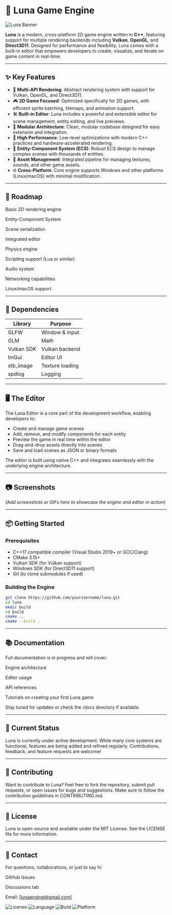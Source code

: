 # 🌙 Luna Game Engine
![Luna Banner](https://github.com/user-attachments/assets/192ec345-64ef-4092-9251-a40bfb543fb2)

**Luna** is a modern, cross-platform 2D game engine written in **C++**, featuring support for multiple rendering backends including **Vulkan**, **OpenGL**, and **Direct3D11**. Designed for performance and flexibility, Luna comes with a built-in editor that empowers developers to create, visualize, and iterate on game content in real-time.

---

## ✨ Key Features

- 🔷 **Multi-API Rendering**: Abstract rendering system with support for Vulkan, OpenGL, and Direct3D11.
- 🎮 **2D Game Focused**: Optimized specifically for 2D games, with efficient sprite batching, tilemaps, and animation support.
- 🛠️ **Built-in Editor**: Luna includes a powerful and extensible editor for scene management, entity editing, and live previews.
- 🔌 **Modular Architecture**: Clean, modular codebase designed for easy extension and integration.
- 🚀 **High Performance**: Low-level optimizations with modern C++ practices and hardware-accelerated rendering.
- 🧱 **Entity-Component System (ECS)**: Robust ECS design to manage complex scenes with thousands of entities.
- 📁 **Asset Management**: Integrated pipeline for managing textures, sounds, and other game assets.
- 🌐 **Cross-Platform**: Core engine supports Windows and other platforms (Linux/macOS) with minimal modification.

---

## 🚀 Roadmap
 Basic 2D rendering engine

 Entity-Component System

 Scene serialization

 Integrated editor

 Physics engine

 Scripting support (Lua or similar)

 Audio system

 Networking capabilities

 Linux/macOS support

 ---

## 🧩 Dependencies
| Library    | Purpose         |
| ---------- | --------------- |
| GLFW       | Window & input  |
| GLM        | Math            |
| Vulkan SDK | Vulkan backend  |
| ImGui      | Editor UI       |
| stb\_image | Texture loading |
| spdlog     | Logging         |

---


## 🖥️ The Editor

The Luna Editor is a core part of the development workflow, enabling developers to:

- Create and manage game scenes
- Add, remove, and modify components for each entity
- Preview the game in real time within the editor
- Drag-and-drop assets directly into scenes
- Save and load scenes as JSON or binary formats

The editor is built using native C++ and integrates seamlessly with the underlying engine architecture.

---

## 📷 Screenshots

*(Add screenshots or GIFs here to showcase the engine and editor in action)*

---

## 📦 Getting Started

### Prerequisites

- C++17 compatible compiler (Visual Studio 2019+ or GCC/Clang)
- CMake 3.15+
- Vulkan SDK (for Vulkan support)
- Windows SDK (for Direct3D11 support)
- Git (to clone submodules if used)

### Building the Engine

```bash
git clone https://github.com/yourusername/luna.git
cd luna
mkdir build
cd build
cmake ..
cmake --build .
```

---

## 📚 Documentation
Full documentation is in progress and will cover:

Engine architecture

Editor usage

API references

Tutorials on creating your first Luna game

Stay tuned for updates or check the /docs directory if available.

---

## 🧪 Current Status
Luna is currently under active development. While many core systems are functional, features are being added and refined regularly. Contributions, feedback, and feature requests are welcome!

---

## 🤝 Contributing
Want to contribute to Luna? Feel free to fork the repository, submit pull requests, or open issues for bugs and suggestions. Make sure to follow the contribution guidelines in CONTRIBUTING.md.

---

## 📜 License
Luna is open-source and available under the MIT License. See the LICENSE file for more information.

---

## 💬 Contact
For questions, collaborations, or just to say hi:

GitHub Issues

Discussions tab

Email: [lunaengine@gmail.com] 

![License](https://img.shields.io/badge/license-MIT-blue.svg)
![Language](https://img.shields.io/badge/language-C%2B%2B17-blue)
![Build](https://img.shields.io/badge/build-passing-brightgreen)
![Platform](https://img.shields.io/badge/platform-Windows%2C%20Linux-lightgrey)


